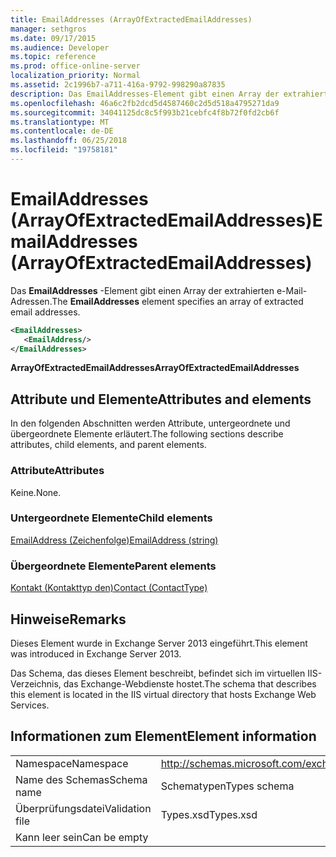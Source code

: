 ```yaml
---
title: EmailAddresses (ArrayOfExtractedEmailAddresses)
manager: sethgros
ms.date: 09/17/2015
ms.audience: Developer
ms.topic: reference
ms.prod: office-online-server
localization_priority: Normal
ms.assetid: 2c1996b7-a711-416a-9792-998290a87835
description: Das EmailAddresses-Element gibt einen Array der extrahierten e-Mail-Adressen.
ms.openlocfilehash: 46a6c2fb2dcd5d4587460c2d5d518a4795271da9
ms.sourcegitcommit: 34041125dc8c5f993b21cebfc4f8b72f0fd2cb6f
ms.translationtype: MT
ms.contentlocale: de-DE
ms.lasthandoff: 06/25/2018
ms.locfileid: "19758181"
---
```

# <a name="emailaddresses-arrayofextractedemailaddresses"></a><span data-ttu-id="7fd98-103">EmailAddresses (ArrayOfExtractedEmailAddresses)</span><span class="sxs-lookup"><span data-stu-id="7fd98-103">EmailAddresses (ArrayOfExtractedEmailAddresses)</span></span>

<span data-ttu-id="7fd98-104">Das **EmailAddresses** -Element gibt einen Array der extrahierten e-Mail-Adressen.</span><span class="sxs-lookup"><span data-stu-id="7fd98-104">The **EmailAddresses** element specifies an array of extracted email addresses.</span></span> 
  
```XML
<EmailAddresses>
   <EmailAddress/>
</EmailAddresses>
```

 <span data-ttu-id="7fd98-105">**ArrayOfExtractedEmailAddresses**</span><span class="sxs-lookup"><span data-stu-id="7fd98-105">**ArrayOfExtractedEmailAddresses**</span></span>
## <a name="attributes-and-elements"></a><span data-ttu-id="7fd98-106">Attribute und Elemente</span><span class="sxs-lookup"><span data-stu-id="7fd98-106">Attributes and elements</span></span>

<span data-ttu-id="7fd98-107">In den folgenden Abschnitten werden Attribute, untergeordnete und übergeordnete Elemente erläutert.</span><span class="sxs-lookup"><span data-stu-id="7fd98-107">The following sections describe attributes, child elements, and parent elements.</span></span>
  
### <a name="attributes"></a><span data-ttu-id="7fd98-108">Attribute</span><span class="sxs-lookup"><span data-stu-id="7fd98-108">Attributes</span></span>

<span data-ttu-id="7fd98-109">Keine.</span><span class="sxs-lookup"><span data-stu-id="7fd98-109">None.</span></span>
  
### <a name="child-elements"></a><span data-ttu-id="7fd98-110">Untergeordnete Elemente</span><span class="sxs-lookup"><span data-stu-id="7fd98-110">Child elements</span></span>

[<span data-ttu-id="7fd98-111">EmailAddress (Zeichenfolge)</span><span class="sxs-lookup"><span data-stu-id="7fd98-111">EmailAddress (string)</span></span>](emailaddress-string.md)
  
### <a name="parent-elements"></a><span data-ttu-id="7fd98-112">Übergeordnete Elemente</span><span class="sxs-lookup"><span data-stu-id="7fd98-112">Parent elements</span></span>

[<span data-ttu-id="7fd98-113">Kontakt (Kontakttyp den)</span><span class="sxs-lookup"><span data-stu-id="7fd98-113">Contact (ContactType)</span></span>](contact-contacttype.md)
  
## <a name="remarks"></a><span data-ttu-id="7fd98-114">Hinweise</span><span class="sxs-lookup"><span data-stu-id="7fd98-114">Remarks</span></span>

<span data-ttu-id="7fd98-115">Dieses Element wurde in Exchange Server 2013 eingeführt.</span><span class="sxs-lookup"><span data-stu-id="7fd98-115">This element was introduced in Exchange Server 2013.</span></span>
  
<span data-ttu-id="7fd98-116">Das Schema, das dieses Element beschreibt, befindet sich im virtuellen IIS-Verzeichnis, das Exchange-Webdienste hostet.</span><span class="sxs-lookup"><span data-stu-id="7fd98-116">The schema that describes this element is located in the IIS virtual directory that hosts Exchange Web Services.</span></span>
  
## <a name="element-information"></a><span data-ttu-id="7fd98-117">Informationen zum Element</span><span class="sxs-lookup"><span data-stu-id="7fd98-117">Element information</span></span>

|||
|:-----|:-----|
|<span data-ttu-id="7fd98-118">Namespace</span><span class="sxs-lookup"><span data-stu-id="7fd98-118">Namespace</span></span>  <br/> |http://schemas.microsoft.com/exchange/services/2006/types  <br/> |
|<span data-ttu-id="7fd98-119">Name des Schemas</span><span class="sxs-lookup"><span data-stu-id="7fd98-119">Schema name</span></span>  <br/> |<span data-ttu-id="7fd98-120">Schematypen</span><span class="sxs-lookup"><span data-stu-id="7fd98-120">Types schema</span></span>  <br/> |
|<span data-ttu-id="7fd98-121">Überprüfungsdatei</span><span class="sxs-lookup"><span data-stu-id="7fd98-121">Validation file</span></span>  <br/> |<span data-ttu-id="7fd98-122">Types.xsd</span><span class="sxs-lookup"><span data-stu-id="7fd98-122">Types.xsd</span></span>  <br/> |
|<span data-ttu-id="7fd98-123">Kann leer sein</span><span class="sxs-lookup"><span data-stu-id="7fd98-123">Can be empty</span></span>  <br/> ||
   

